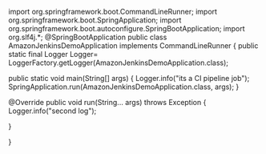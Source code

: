 import org.springframework.boot.CommandLineRunner;
import org.springframework.boot.SpringApplication;
import org.springframework.boot.autoconfigure.SpringBootApplication;
import org.slf4j.*;
@SpringBootApplication
public class AmazonJenkinsDemoApplication implements CommandLineRunner {
public static final Logger Logger= LoggerFactory.getLogger(AmazonJenkinsDemoApplication.class);

public static void main(String[] args) {
Logger.info("its a CI pipeline job");
SpringApplication.run(AmazonJenkinsDemoApplication.class, args);
}

@Override
public void run(String... args) throws Exception {
Logger.info("second log");

}

}
